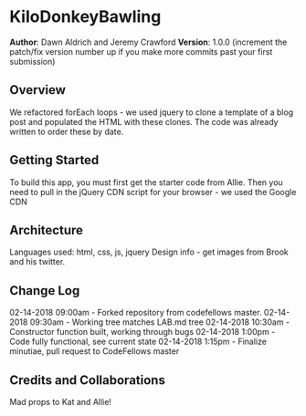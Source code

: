 # KiloDonkeyBawling

**Author**: Dawn Aldrich and Jeremy Crawford
**Version**: 1.0.0 (increment the patch/fix version number up if you make more commits past your first submission)

## Overview


We refactored forEach loops - we used jquery to clone a template of a blog post and populated the HTML with these clones. The code was already written to order these by date. 

## Getting Started


To build this app, you must first get the starter code from Allie. Then you need to pull in the jQuery CDN script for your browser - we used the Google CDN

## Architecture

Languages used: html, css, js, jquery
Design info - get images from Brook and his twitter.

## Change Log


02-14-2018 09:00am - Forked repository from codefellows master.
02-14-2018 09:30am - Working tree matches LAB.md tree
02-14-2018 10:30am - Constructor function built, working through bugs
02-14-2018 1:00pm - Code fully functional, see current state
02-14-2018 1:15pm - Finalize minutiae, pull request to CodeFellows master


## Credits and Collaborations
Mad props to Kat and Allie!
